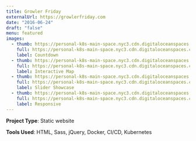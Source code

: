 ```yaml
---
title: Growler Friday
externalUrl: https://growlerfriday.com
date: "2016-06-24"
draft: "false"
menu: featured
images:
  - thumb: https://personal-k8s-main-space.nyc3.cdn.digitaloceanspaces.com/thecodeboss.dev/projects/growler-friday/thumbnail/th-gf-1.jpg
    full: https://personal-k8s-main-space.nyc3.cdn.digitaloceanspaces.com/thecodeboss.dev/projects/growler-friday/full/gf-1.jpg
    label: Countdown
  - thumb: https://personal-k8s-main-space.nyc3.cdn.digitaloceanspaces.com/thecodeboss.dev/projects/growler-friday/thumbnail/th-gf-2.jpg
    full: https://personal-k8s-main-space.nyc3.cdn.digitaloceanspaces.com/thecodeboss.dev/projects/growler-friday/full/gf-2.jpg
    label: Interactive Map
  - thumb: https://personal-k8s-main-space.nyc3.cdn.digitaloceanspaces.com/thecodeboss.dev/projects/growler-friday/thumbnail/th-gf-3.jpg
    full: https://personal-k8s-main-space.nyc3.cdn.digitaloceanspaces.com/thecodeboss.dev/projects/growler-friday/full/gf-3.jpg
    label: Slider Showcase
  - thumb: https://personal-k8s-main-space.nyc3.cdn.digitaloceanspaces.com/thecodeboss.dev/projects/growler-friday/thumbnail/th-gf-4.jpg
    full: https://personal-k8s-main-space.nyc3.cdn.digitaloceanspaces.com/thecodeboss.dev/projects/growler-friday/full/gf-4.jpg
    label: Responsive
---
```

**Project Type**: Static website

**Tools Used**: HTML, Sass, jQuery, Docker, CI/CD, Kubernetes
